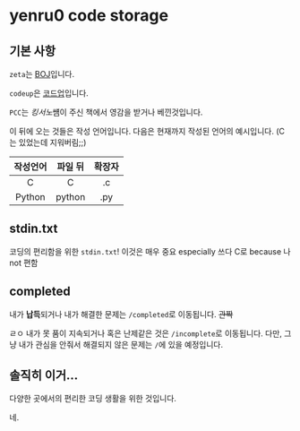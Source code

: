 yenru0 code storage
===
## 기본 사항

`zeta`는 [BOJ](https://www.acmicpc.net/)입니다.

`codeup`은 [코드업](https://codeup.kr/)입니다.

`PCC`는 *킹서노*썜이 주신 책에서 영감을 받거나 베낀것입니다.

이 뒤에 오는 것들은 작성 언어입니다. 다음은 현재까지 작성된 언어의 예시입니다. (C는 있었는데 지워버림;;)

작성언어 | 파일 뒤 | 확장자
:---:|:---:|:---:
 C | C | .c
 Python | python | .py
 
## stdin.txt
코딩의 편리함을 위한 `stdin.txt`! 이것은 매우 중요 especially 쓰다 C로 because 나 not 편함

## completed
내가 **납득**되거나 내가 해결한 문제는 `/completed`로 이동됩니다. ~~관짝~~

ㄹㅇ 내가 못 품이 지속되거나 혹은 난제같은 것은 `/incomplete`로 이동됩니다.
다만, 그냥 내가 관심을 안줘서 해결되지 않은 문제는 `/`에 있을 예정입니다.

## 솔직히 이거...
다양한 곳에서의 편리한 코딩 생활을 위한 것입니다.

네.